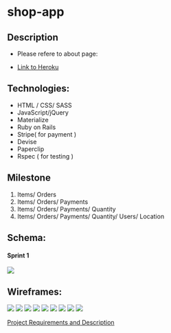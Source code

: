 # shop-app

## Description
* Please refere to about page:
 - [Link to Heroku](https://stork-store.herokuapp.com/)
## Technologies:

- HTML / CSS/ SASS
- JavaScript/jQuery
- Materialize
- Ruby on Rails 
- Stripe( for payment )
- Devise
- Paperclip
- Rspec ( for testing )

## Milestone
 1. Items/ Orders
 2. Items/ Orders/ Payments
 3. Items/ Orders/ Payments/ Quantity
 4. Items/ Orders/ Payments/ Quantity/ Users/ Location
 
 
## Schema:
#### Sprint 1
![](https://dl.dropboxusercontent.com/s/flnrhwhdt9rcxzm/final.jpg?dl=0)




## Wireframes:

![](https://dl.dropboxusercontent.com/s/rg29eh3d8k0b7qz/wire1.jpg?dl=0)
![](https://dl.dropboxusercontent.com/s/zhdyljbetf1s4ub/landing.jpg?dl=0)
![](https://dl.dropboxusercontent.com/s/tfjjtnce48wrq55/item.jpg?dl=0)
![](https://dl.dropboxusercontent.com/s/r6fu7zsuebs4ev0/cart.jpg?dl=0)
![](https://dl.dropboxusercontent.com/s/csavv4zetnle1l3/signup.jpg?dl=0)
![](https://dl.dropboxusercontent.com/s/v67nsze6qoju44m/user.jpg?dl=0)
![](https://dl.dropboxusercontent.com/s/nlqlzed32lq0k1r/checkout1.jpg?dl=0)
![](https://dl.dropboxusercontent.com/s/nur3mwjau9bx0bc/checkout2.jpg?dl=0)
![](https://dl.dropboxusercontent.com/s/ijugblorecnrtbi/checkout3.jpg?dl=0)




[Project Requirements and Description](https://github.com/sf-wdi-gaia/project-03#project-planning-deliverables)
